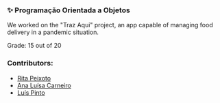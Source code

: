 ### :sparkles: Programação Orientada a Objetos

We worked on the "Traz Aqui" project, an app capable of managing food delivery in a pandemic situation.

Grade: 15 out of 20

### Contributors:
- [Rita Peixoto](https://github.com/rita-peixoto)
- [Ana Luísa Carneiro](https://github.com/Analucar)
- [Luís Pinto](https://github.com/L-Pinto)

